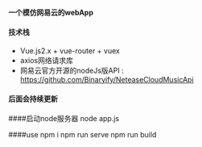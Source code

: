 #### 一个模仿网易云的webApp
#### 技术栈

- Vue.js2.x + vue-router + vuex
- axios网络请求库
- 网易云官方开源的nodeJs版API : https://github.com/Binaryify/NeteaseCloudMusicApi

#### 后面会持续更新


####启动node服务器
node app.js

####use
npm i
npm run serve
npm run build
